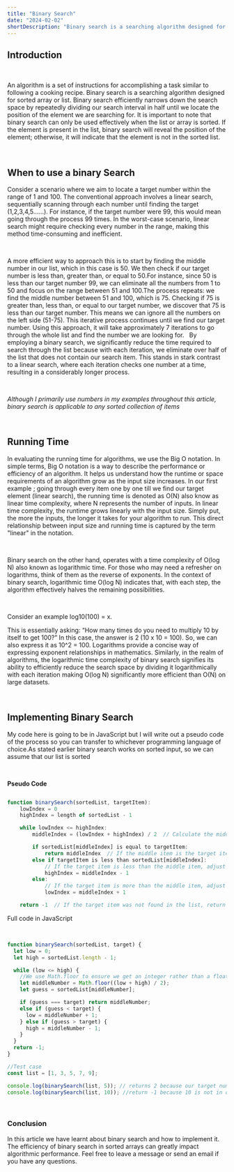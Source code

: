 ```yaml
---
title: "Binary Search"
date: "2024-02-02"
shortDescription: "Binary search is a searching algorithm designed for sorted array or list. Binary search efficiently narrows down the search space by repeatedly dividing our search interval in half until we locate the position of the element we are searching for."
---
```


## **Introduction**

&ensp;

An algorithm is a set of instructions for accomplishing a task similar to following a cooking recipe. Binary search is a searching algorithm designed for sorted array or list. Binary search efficiently narrows down the search space by repeatedly dividing our search interval in half until we locate the position of the element we are searching for. It is important to note that binary search can only be used effectively when the list or array is sorted. If the element is present in the list, binary search will reveal the position of the element; otherwise, it will indicate that the element is not in the sorted list.

&ensp;

## **When to use a binary Search**

Consider a scenario where we aim to locate a target number within the range of 1 and 100. The conventional approach involves a linear search, sequentially scanning through each number until finding the target (1,2,3,4,5……). For instance, if the target number were 99, this would mean going through the process 99 times. In the worst-case scenario, linear search might require checking every number in the range, making this method time-consuming and inefficient.

&nbsp;

A more efficient way to approach this is to start by finding the middle number in our list, which in this case is 50. We then check if our target number is less than, greater than, or equal to 50.For instance, since 50 is less than our target number 99, we can eliminate all the numbers from 1 to 50 and focus on the range between 51 and 100.The process repeats: we find the middle number between 51 and 100, which is 75. Checking if 75 is greater than, less than, or equal to our target number, we discover that 75 is less than our target number. This means we can ignore all the numbers on the left side (51-75). This iterative process continues until we find our target number. Using this approach, it will take approximately 7 iterations to go through the whole list and find the number we are looking for.
&nbsp;
By employing a binary search, we significantly reduce the time required to search through the list because with each iteration, we eliminate over half of the list that does not contain our search item. This stands in stark contrast to a linear search, where each iteration checks one number at a time, resulting in a considerably longer process.

&ensp;

_Although I primarily use numbers in my examples throughout this article, binary search is applicable to any sorted collection of items_

&ensp;

## **Running Time**

In evaluating the running time for algorithms, we use the Big O notation. In simple terms, Big O notation is a way to describe the performance or efficiency of an algorithm. It helps us understand how the runtime or space requirements of an algorithm grow as the input size increases.
In our first example ; going through every item one by one till we find our target element (linear search), the running time is denoted as O(N) also know as linear time complexity, where N represents the number of inputs. In linear time complexity, the runtime grows linearly with the input size. Simply put, the more the inputs, the longer it takes for your algorithm to run. This direct relationship between input size and running time is captured by the term "linear" in the notation.

&nbsp;

Binary search on the other hand, operates with a time complexity of O(log N) also known as logarithmic time. For those who may need a refresher on logarithms, think of them as the reverse of exponents. In the context of binary search, logarithmic time O(log N) indicates that, with each step, the algorithm effectively halves the remaining possibilities.

&nbsp;

Consider an example log10(100) = x.

This is essentially asking: “How many times do you need to multiply 10 by itself to get 100?” In this case, the answer is 2 (10 x 10 = 100). So, we can also express it as 10^2 = 100. Logarithms provide a concise way of expressing exponent relationships in mathematics. Similarly, in the realm of algorithms, the logarithmic time complexity of binary search signifies its ability to efficiently reduce the search space by dividing it logarithmically with each iteration making O(log N) significantly more efficient than O(N) on large datasets.

&nbsp;

## **Implementing Binary Search**

My code here is going to be in JavaScript but I will write out a pseudo code of the process so you can transfer to whichever programming language of choice.As stated earlier binary search works on sorted input, so we can assume that our list is sorted

&nbsp;

**Pseudo Code**

```js

function binarySearch(sortedList, targetItem):
    lowIndex = 0
    highIndex = length of sortedList - 1

    while lowIndex <= highIndex:
        middleIndex = (lowIndex + highIndex) / 2  // Calculate the middle index

        if sortedList[middleIndex] is equal to targetItem:
            return middleIndex  // If the middle item is the target item, return its index
        else if targetItem is less than sortedList[middleIndex]:
            // If the target item is less than the middle item, adjust the high index to the left half
            highIndex = middleIndex - 1
        else:
            // If the target item is more than the middle item, adjust the low index to the right half
            lowIndex = middleIndex + 1

    return -1  // If the target item was not found in the list, return -1


```

Full code in JavaScript

&nbsp;

```js
function binarySearch(sortedList, target) {
  let low = 0;
  let high = sortedList.length - 1;

  while (low <= high) {
    //We use Math.floor to ensure we get an integer rather than a floating point number
    let middleNumber = Math.floor((low + high) / 2);
    let guess = sortedList[middleNumber];

    if (guess === target) return middleNumber;
    else if (guess < target) {
      low = middleNumber + 1;
    } else if (guess > target) {
      high = middleNumber - 1;
    }
  }
  return -1;
}

//Test case
const list = [1, 3, 5, 7, 9];

console.log(binarySearch(list, 5)); // returns 2 because our target number 5 is at index 2
console.log(binarySearch(list, 10)); //return -1 because 10 is not in our list
```

&nbsp;

### **Conclusion**

In this article we have learnt about binary search and how to implement it. The efficiency of binary search in sorted arrays can greatly impact algorithmic performance. Feel free to leave a message or send an email if you have any questions.
